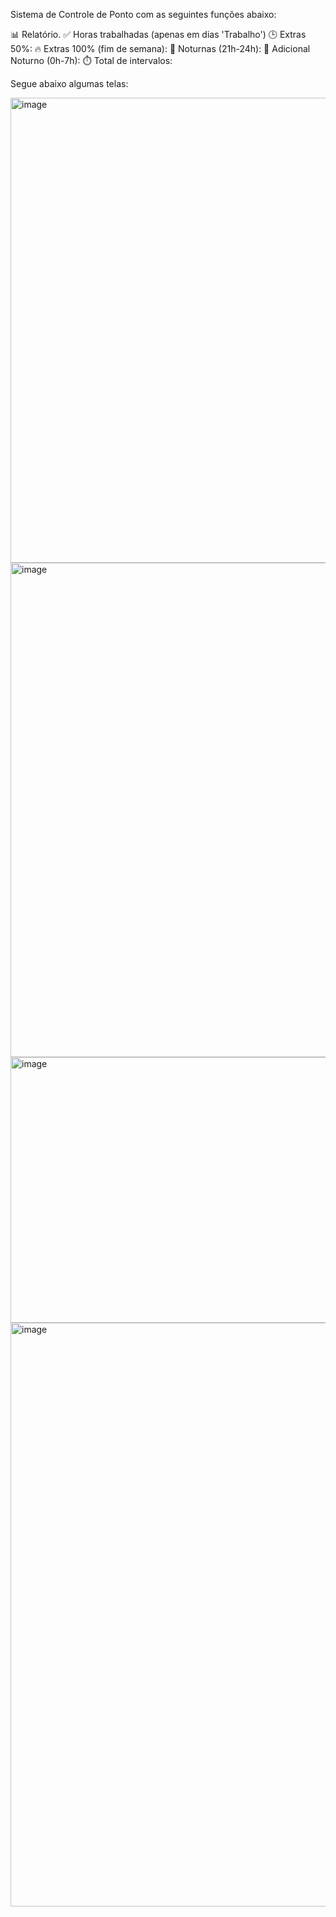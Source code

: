 Sistema de Controle de Ponto com as seguintes funções abaixo:

📊 Relatório.
✅ Horas trabalhadas (apenas em dias 'Trabalho')
🕒 Extras 50%:
🔥 Extras 100% (fim de semana): 
🌙 Noturnas (21h-24h):
🌌 Adicional Noturno (0h-7h):
⏱️ Total de intervalos:

Segue abaixo algumas telas:

<img width="841" height="744" alt="image" src="https://github.com/user-attachments/assets/2464b908-2780-4768-b758-fae19af986bc" />

<img width="1686" height="791" alt="image" src="https://github.com/user-attachments/assets/aa4ef971-4704-4c98-85e4-9666e6ebd7c1" />

<img width="1752" height="425" alt="image" src="https://github.com/user-attachments/assets/4c938e8e-f903-49c9-a07c-52ed44a79db9" />

<img width="1609" height="934" alt="image" src="https://github.com/user-attachments/assets/1ad41ee4-0ad9-4388-b31e-23a23db44ce0" />



